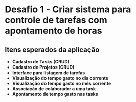 # Desafio 1 - Criar sistema para controle de tarefas com apontamento de horas

## Itens esperados da aplicação

- **Cadastro de Tasks (CRUD)**
- **Cadastro de Projetos (CRUD)**
- **Interface para listagem de tarefas**
- **Visualização do tempo gasto no dia corrente**
- **Visualização do tempo gasto no mês corrente**
- **Associação de colaborador a uma task**
- **Apontamento de tempo gasto nas tasks**
